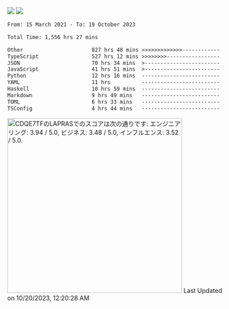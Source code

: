 <div>
  <img src="https://github-readme-stats.vercel.app/api?username=naporin0624&count_private=true&show_icons=true" />
  <img src="https://github-readme-stats.vercel.app/api/top-langs/?username=naporin0624&layout=compact&hide=css" />
  <!--START_SECTION:waka-->

```txt
From: 15 March 2021 - To: 19 October 2023

Total Time: 1,556 hrs 27 mins

Other                      827 hrs 48 mins >>>>>>>>>>>>>------------   53.19 %
TypeScript                 527 hrs 12 mins >>>>>>>>-----------------   33.87 %
JSON                       70 hrs 34 mins  >------------------------   04.53 %
JavaScript                 41 hrs 51 mins  >------------------------   02.69 %
Python                     12 hrs 16 mins  -------------------------   00.79 %
YAML                       11 hrs          -------------------------   00.71 %
Haskell                    10 hrs 59 mins  -------------------------   00.71 %
Markdown                   9 hrs 49 mins   -------------------------   00.63 %
TOML                       6 hrs 33 mins   -------------------------   00.42 %
TSConfig                   4 hrs 44 mins   -------------------------   00.30 %
```

<!--END_SECTION:waka-->
  
  <!--START_SECTION:lapras-card-->
<p ><a href="https://lapras.com/public/CDQE7TF" target="_blank" rel="noopener noreferrer"><img alt="CDQE7TFのLAPRASでのスコアは次の通りです: エンジニアリング: 3.94 / 5.0, ビジネス: 3.48 / 5.0, インフルエンス: 3.52 / 5.0." src="https://lapras-card-generator.vercel.app/api/svg?e=3.94&b=3.48&i=3.52&b1=%23232323&b2=%236d6d6d&i1=%23212121&i2=%23818181&l=ja" width="400" ></a>  
Last Updated on 10/20/2023, 12:20:28 AM</p>
<!--END_SECTION:lapras-card-->
</div>
